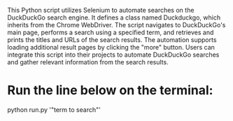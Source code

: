 
This Python script utilizes Selenium to automate searches on the DuckDuckGo search engine. It defines a class named Duckduckgo, which inherits from the Chrome WebDriver. The script navigates to DuckDuckGo's main page, performs a search using a specified term, and retrieves and prints the titles and URLs of the search results. The automation supports loading additional result pages by clicking the "more" button. Users can integrate this script into their projects to automate DuckDuckGo searches and gather relevant information from the search results.

# Run the line below on the terminal:
python run.py '"term to search"'
